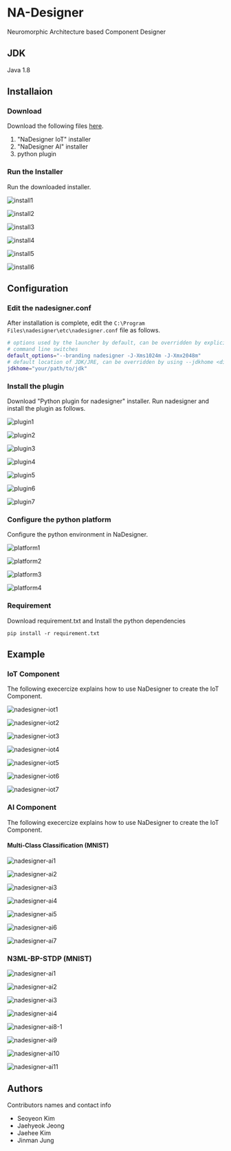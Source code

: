 # NA-Designer
Neuromorphic Architecture based Component Designer


## JDK

Java 1.8

## Installaion

### Download 
 
 Download the following files [here](https://github.com/neurom-iot/nadesigner/blob/main/doc/Installation.md).
 
 1. "NaDesigner IoT" installer  
 2. "NaDesigner AI" installer  
 3. python plugin



### Run the Installer
 Run the downloaded installer.

![install1](https://user-images.githubusercontent.com/45158796/170095361-ea3df8e7-300b-4017-8bbe-62e7900b871a.png)

![install2](https://user-images.githubusercontent.com/45158796/170095360-2922e3dd-ad21-4948-b379-84e78578be49.png)

![install3](https://user-images.githubusercontent.com/45158796/170095358-e864c7d7-2e68-4983-a652-bef67b0311d0.png)

![install4](https://user-images.githubusercontent.com/45158796/170095368-f4155685-d29a-48c6-9667-f63f50ca09cd.png)

![install5](https://user-images.githubusercontent.com/45158796/170095364-6a4b9d08-bad6-4159-83d9-83d734fda725.png)

![install6](https://user-images.githubusercontent.com/45158796/170095363-af2e5186-1761-4af9-b1e3-03541980711b.png)



## Configuration

### Edit the nadesigner.conf
 After installation is complete, edit the `C:\Program Files\nadesigner\etc\nadesigner.conf` file as follows.
 
 ```sh
 # options used by the launcher by default, can be overridden by explicit
 # command line switches
 default_options="--branding nadesigner -J-Xms1024m -J-Xmx2048m"
 # default location of JDK/JRE, can be overridden by using --jdkhome <dir> switch
 jdkhome="your/path/to/jdk"
 ```

### Install the plugin
  Download "Python plugin for nadesigner" installer. 
  Run nadesigner and install the plugin as follows. 

![plugin1](https://user-images.githubusercontent.com/45158796/170095413-5bbeee99-ce09-442f-abec-4685b929263f.png)

![plugin2](https://user-images.githubusercontent.com/45158796/170095410-1375959f-9987-49ef-9b12-db325d8a65fb.png)

![plugin3](https://user-images.githubusercontent.com/45158796/170095409-cbd736d5-8379-4a84-a965-288df2a12a9d.png)

![plugin4](https://user-images.githubusercontent.com/45158796/170095406-a939d98a-f529-402c-b04d-bc22d4acc711.png)

![plugin5](https://user-images.githubusercontent.com/45158796/170095403-478f9f3f-fc38-4855-bb97-f89cd276c0aa.png)

![plugin6](https://user-images.githubusercontent.com/45158796/170095397-0a373668-d0c8-4ea2-99e3-36670a1dc87d.png)

![plugin7](https://user-images.githubusercontent.com/45158796/170095391-7f1ccf32-9be6-4c2f-93a5-a4e6e05eab4d.png)


### Configure the python platform
  Configure the python environment in NaDesigner.

![platform1](https://user-images.githubusercontent.com/45158796/170095445-1db8170a-c307-4342-8396-b7ae33ce7a0f.png)

![platform2](https://user-images.githubusercontent.com/45158796/170095442-d8da6269-5c78-417a-a5c7-904f7c552d9e.png)

![platform3](https://user-images.githubusercontent.com/45158796/170095441-7cdecec7-6ad8-4f41-b72d-5f43ce8898c7.png)

![platform4](https://user-images.githubusercontent.com/45158796/170095448-81c5727f-3937-47cb-960f-4a9be5022375.png)


### Requirement
  Download requirement.txt and Install the python dependencies 
  ```
  pip install -r requirement.txt
  ```


## Example

### IoT Component 
  The following execercize explains how to use NaDesigner to create the IoT Component.
  
![nadesigner-iot1](https://user-images.githubusercontent.com/45158796/170095474-88f942dd-4f25-4ee4-8bff-d098c590ddac.png)

![nadesigner-iot2](https://user-images.githubusercontent.com/45158796/170095473-374623ff-d220-444b-bcb5-69c9cd781fa7.png)

![nadesigner-iot3](https://user-images.githubusercontent.com/45158796/170095472-8eeebf0b-bd52-4f7b-8e6f-58eb3c121c53.png)

![nadesigner-iot4](https://user-images.githubusercontent.com/45158796/170095468-3f78473c-c41c-4a14-be70-6f5dc3c083a7.png)

![nadesigner-iot5](https://user-images.githubusercontent.com/45158796/170095467-7bdad6fe-4ad6-48a2-919a-3d151ce7e466.png)

![nadesigner-iot6](https://user-images.githubusercontent.com/45158796/170095466-ed4a5203-3270-43d3-8143-6fa2ca6361ed.png)

![nadesigner-iot7](https://user-images.githubusercontent.com/45158796/170095463-58b4055d-48a8-4d8f-b7fb-ee58d100f7a6.png)


### AI Component
  The following execercize explains how to use NaDesigner to create the IoT Component.

#### Multi-Class Classification (MNIST)

![nadesigner-ai1](https://user-images.githubusercontent.com/45158796/170121560-1e660212-347d-44e9-9952-4a9675021250.png)

![nadesigner-ai2](https://user-images.githubusercontent.com/45158796/170121524-5152594f-9bbd-4876-a8c0-34ee94d53507.png)

![nadesigner-ai3](https://user-images.githubusercontent.com/45158796/170121531-76ddf581-b03c-45eb-b0f7-5c211441ad2f.png)

![nadesigner-ai4](https://user-images.githubusercontent.com/45158796/170121535-4c6a97df-b4a3-4dd1-af3f-2da1e544f23a.png)

![nadesigner-ai5](https://user-images.githubusercontent.com/45158796/170121540-ac67bee3-c021-44ad-beae-375e2d0828de.png)

![nadesigner-ai6](https://user-images.githubusercontent.com/45158796/170121544-2699da23-6aab-4d76-81a2-d30bbaa561fd.png)

![nadesigner-ai7](https://user-images.githubusercontent.com/45158796/170121546-908a7fef-c4c1-445c-b62b-b89cb0ce9a71.png)


### N3ML-BP-STDP (MNIST)

![nadesigner-ai1](https://user-images.githubusercontent.com/45158796/170121560-1e660212-347d-44e9-9952-4a9675021250.png)

![nadesigner-ai2](https://user-images.githubusercontent.com/45158796/170121524-5152594f-9bbd-4876-a8c0-34ee94d53507.png)

![nadesigner-ai3](https://user-images.githubusercontent.com/45158796/170121531-76ddf581-b03c-45eb-b0f7-5c211441ad2f.png)

![nadesigner-ai4](https://user-images.githubusercontent.com/45158796/170121535-4c6a97df-b4a3-4dd1-af3f-2da1e544f23a.png)


![nadesigner-ai8-1](https://user-images.githubusercontent.com/45158796/170122520-f320a8c4-65d3-4084-9859-e3ee4a055e16.png)


![nadesigner-ai9](https://user-images.githubusercontent.com/45158796/170121552-93419458-e565-43e1-ae92-a585d1a10d6d.png)

![nadesigner-ai10](https://user-images.githubusercontent.com/45158796/170121553-241de57a-c358-47bc-bc44-62f957a54048.png)

![nadesigner-ai11](https://user-images.githubusercontent.com/45158796/170121555-7e52cd6a-0405-48cd-9592-fc332456862e.png)


## Authors

  Contributors names and contact info
  
  - Seoyeon Kim
  - Jaehyeok Jeong
  - Jaehee Kim
  - Jinman Jung
